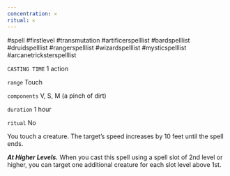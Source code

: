 ```yaml
---
concentration: 𐄂
ritual: 𐄂
---
```

#spell #firstlevel #transmutation #artificerspelllist #bardspelllist #druidspelllist #rangerspelllist #wizardspelllist #mysticspelllist #arcanetricksterspelllist

`CASTING TIME`
1 action

`range`
Touch

`components`
V, S, M (a pinch of dirt)

`duration`
1 hour

`ritual`
No

You touch a creature. The target’s speed increases by 10 feet until the spell ends.

**_At Higher Levels._** When you cast this spell using a spell slot of 2nd level or higher, you can target one additional creature for each slot level above 1st.